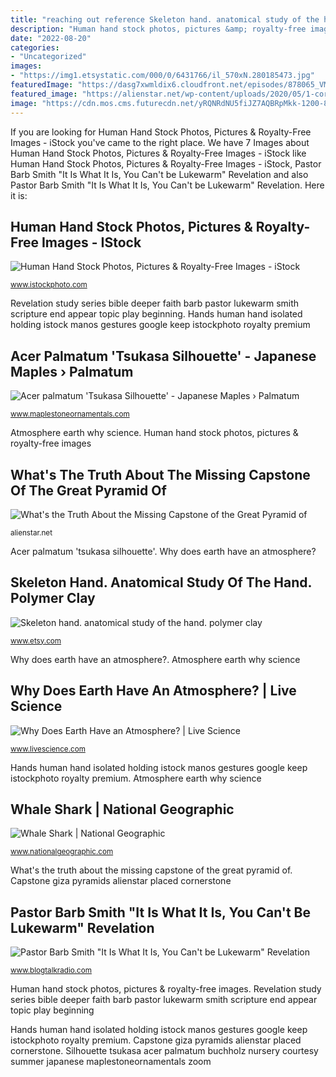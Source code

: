 ```yaml
---
title: "reaching out reference Skeleton hand. anatomical study of the hand. polymer clay"
description: "Human hand stock photos, pictures &amp; royalty-free images"
date: "2022-08-20"
categories:
- "Uncategorized"
images:
- "https://img1.etsystatic.com/000/0/6431766/il_570xN.280185473.jpg"
featuredImage: "https://dasg7xwmldix6.cloudfront.net/episodes/878065_VMIsyEcO.jpg"
featured_image: "https://alienstar.net/wp-content/uploads/2020/05/1-cornerstone-gold.png"
image: "https://cdn.mos.cms.futurecdn.net/yRQNRdNU5fiJZ7AQBRpMkk-1200-80.jpg"
---
```


If you are looking for Human Hand Stock Photos, Pictures &amp; Royalty-Free Images - iStock you've came to the right place. We have 7 Images about Human Hand Stock Photos, Pictures &amp; Royalty-Free Images - iStock like Human Hand Stock Photos, Pictures &amp; Royalty-Free Images - iStock, Pastor Barb Smith &quot;It Is What It Is, You Can&#039;t be Lukewarm&quot; Revelation and also Pastor Barb Smith &quot;It Is What It Is, You Can&#039;t be Lukewarm&quot; Revelation. Here it is:

## Human Hand Stock Photos, Pictures &amp; Royalty-Free Images - IStock

![Human Hand Stock Photos, Pictures &amp; Royalty-Free Images - iStock](https://media.istockphoto.com/photos/hands-set-isolated-picture-id638906014?k=6&amp;m=638906014&amp;s=612x612&amp;w=0&amp;h=AJY1JiNr_VNtkNg952LcWDAQ5flc2Te7HDGt5OUkF-I= "Pastor barb smith &quot;it is what it is, you can&#039;t be lukewarm&quot; revelation")

<small>www.istockphoto.com</small>

Revelation study series bible deeper faith barb pastor lukewarm smith scripture end appear topic play beginning. Hands human hand isolated holding istock manos gestures google keep istockphoto royalty premium

## Acer Palmatum &#039;Tsukasa Silhouette&#039; - Japanese Maples › Palmatum

![Acer palmatum &#039;Tsukasa Silhouette&#039; - Japanese Maples › Palmatum](https://www.maplestoneornamentals.com/images/store/tsukasasilhouette2.jpg "Hands human hand isolated holding istock manos gestures google keep istockphoto royalty premium")

<small>www.maplestoneornamentals.com</small>

Atmosphere earth why science. Human hand stock photos, pictures &amp; royalty-free images

## What&#039;s The Truth About The Missing Capstone Of The Great Pyramid Of

![What&#039;s the Truth About the Missing Capstone of the Great Pyramid of](https://alienstar.net/wp-content/uploads/2020/05/1-cornerstone-gold.png "Revelation study series bible deeper faith barb pastor lukewarm smith scripture end appear topic play beginning")

<small>alienstar.net</small>

Acer palmatum &#039;tsukasa silhouette&#039;. Why does earth have an atmosphere?

## Skeleton Hand. Anatomical Study Of The Hand. Polymer Clay

![Skeleton hand. anatomical study of the hand. polymer clay](https://img1.etsystatic.com/000/0/6431766/il_570xN.280185473.jpg "Human hand stock photos, pictures &amp; royalty-free images")

<small>www.etsy.com</small>

Why does earth have an atmosphere?. Atmosphere earth why science

## Why Does Earth Have An Atmosphere? | Live Science

![Why Does Earth Have an Atmosphere? | Live Science](https://cdn.mos.cms.futurecdn.net/yRQNRdNU5fiJZ7AQBRpMkk-1200-80.jpg "Revelation study series bible deeper faith barb pastor lukewarm smith scripture end appear topic play beginning")

<small>www.livescience.com</small>

Hands human hand isolated holding istock manos gestures google keep istockphoto royalty premium. Atmosphere earth why science

## Whale Shark | National Geographic

![Whale Shark | National Geographic](https://i.natgeofe.com/n/5fb2cbfc-d871-428d-84c9-b95c426a2524/whale-shark_thumb_16x9.jpg?w=1200 "Acer palmatum &#039;tsukasa silhouette&#039;")

<small>www.nationalgeographic.com</small>

What&#039;s the truth about the missing capstone of the great pyramid of. Capstone giza pyramids alienstar placed cornerstone

## Pastor Barb Smith &quot;It Is What It Is, You Can&#039;t Be Lukewarm&quot; Revelation

![Pastor Barb Smith &quot;It Is What It Is, You Can&#039;t be Lukewarm&quot; Revelation](https://dasg7xwmldix6.cloudfront.net/episodes/878065_VMIsyEcO.jpg "Atmosphere earth why science")

<small>www.blogtalkradio.com</small>

Human hand stock photos, pictures &amp; royalty-free images. Revelation study series bible deeper faith barb pastor lukewarm smith scripture end appear topic play beginning

Hands human hand isolated holding istock manos gestures google keep istockphoto royalty premium. Capstone giza pyramids alienstar placed cornerstone. Silhouette tsukasa acer palmatum buchholz nursery courtesy summer japanese maplestoneornamentals zoom
